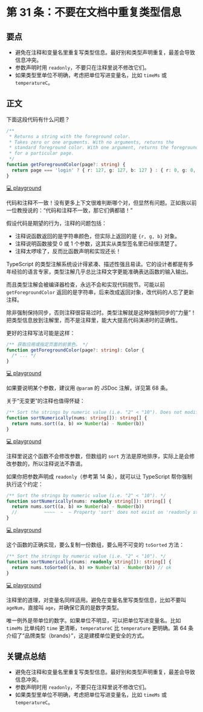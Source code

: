 # 第 31 条：不要在文档中重复类型信息

## 要点

- 避免在注释和变量名里重复写类型信息。最好别和类型声明重复，最差会导致信息冲突。
- 参数声明时用 `readonly`，不要只在注释里说不修改它们。
- 如果类型里单位不明确，考虑把单位写进变量名，比如 `timeMs` 或 `temperatureC`。

## 正文

下面这段代码有什么问题？

```ts
/**
 * Returns a string with the foreground color.
 * Takes zero or one arguments. With no arguments, returns the
 * standard foreground color. With one argument, returns the foreground color
 * for a particular page.
 */
function getForegroundColor(page?: string) {
  return page === 'login' ? { r: 127, g: 127, b: 127 } : { r: 0, g: 0, b: 0 }
}
```

[💻 playground](https://www.typescriptlang.org/play/?ts=5.4.5#code/PQKhCgAIUglBTALgVwE4DsDOkCGlOKoCW6A5pAO5GIAWkt8kAZgParymovLoAmkAYxYAbNgDooMACo4A1vGwAveF0hs16RjlSlkAW3jpEmMZADq1Ouha4d+w8YA0kdigzYGk-Ihx9t-VnZObj5BEXFzSw0tOwMjZ1c0LHoaRkCOLh5+IVFUL0DcSAAHbUQiAWRhbWKcUngJaGBwJh4BMpZ0SDrEADE2DJDeAGFw1AAKErqAfgAub2IyAEpIAG8oFyQkmrrIAF59yAByUVISQ8gp1dQ5gEYAJgB2Z1Jbx+cAI1eHgF9IOZXrpAAAzPOYgyCfYHfADc4G+4CAA)

代码和注释不一致！没有更多上下文很难判断哪个对，但显然有问题。正如我以前一位教授说的：“代码和注释不一致，那它们俩都错！”

假设代码是期望的行为，注释的问题包括：

- 注释说函数返回的是字符串颜色，但实际上返回的是 `{r, g, b}` 对象。
- 注释说明函数接受 0 或 1 个参数，这其实从类型签名里已经很清楚了。
- 注释太啰嗦了，反而比函数声明和实现还长！

TypeScript 的类型注解系统设计得紧凑、描述性强且易读。它的设计者都是有多年经验的语言专家，类型注解几乎总比注释文字更能准确表达函数的输入输出。

而且类型注解会被编译器检查，永远不会和实现代码脱节。可能以前 `getForegroundColor` 返回的是字符串，后来改成返回对象，改代码的人忘了更新注释。

除非强制保持同步，否则注释很容易过时。类型注解就是这种强制同步的“力量”！把类型信息放到注解里，而不是注释里，能大大提高代码演进时的正确性。

更好的注释写法可能是这样：

```ts
/** 获取应用或指定页面的前景色。 */
function getForegroundColor(page?: string): Color {
  /* ... */
}
```

[💻 playground](https://www.typescriptlang.org/play/?ts=5.4.5#code/PTAEAkEkBEFECgAuBPADgU1AYQPYBscAnUAXlAG9RCAuUAOwFcBbAI3UIG5QBzWx19lxZ9mbYgF8O8EKFgA5aNIBUS0AHF0iUIgAWmAGZF03QjgZ0AJqADG+IqEPFdmAIapUeAJbWXiTzjpQexdQAGcMa099b1BUF250ADpQJWB4fXNrPwCeTQAxIxMzS1wCQgAKOISAflpQxEJPOm4ASlpS+3J4UFAZLAB5AFkABQAlWABlCe6qTQZCQKrMEhXQAHICbia10GqKGlAARgAmAHYAGh5aE4vQYSOz8VBacgOABkveUA+72jfJGYyeSKcTweBAA)

如果要说明某个参数，建议用 `@param` 的 JSDoc 注解，详见第 68 条。

关于“无变更”的注释也值得怀疑：

```ts
/** Sort the strings by numeric value (i.e. "2" < "10"). Does not modify nums. */
function sortNumerically(nums: string[]): string[] {
  return nums.sort((a, b) => Number(a) - Number(b))
}
```

[💻 playground](https://www.typescriptlang.org/play/?ts=5.4.5#code/PQKhAIGUHsCcBdzwBYFNwGd6wJYDsBzDcAIwE9w8BXAW1VwGNwA3AQwBsr0AKHAOlR9wAIgBMw8AB4RARgAMwgJRCAItFTE80RDWgATHADMK1GhiEhgAKENU8DeDmh5MceADla9HAw7sy3KYYAFyY2PgEANoAuoqhWLiEMeAA3lbg4LCo8FSwLkF8GG7c3KwANKSK4AC8AHzgnjQk9KVVALQNtM2w3CSKigDcVgC+VkA)

注释里说这个函数不会修改参数，但数组的 `sort` 方法是原地排序，实际上是会修改参数的，所以注释说法不靠谱。

如果你把参数声明成 `readonly`（参考第 14 条），就可以让 TypeScript 帮你强制执行这个约定：

```ts
/** Sort the strings by numeric value (i.e. "2" < "10"). */
function sortNumerically(nums: readonly string[]): string[] {
  return nums.sort((a, b) => Number(a) - Number(b))
  //          ~~~~  ~  ~ Property 'sort' does not exist on 'readonly string[]'.
}
```

[💻 playground](https://www.typescriptlang.org/play/?ts=5.4.5#code/PQKhAIGUHsCcBdzwBYFNwGd6wJYDsBzDcAIwE9w8BXAW1VwGNwA3AQwBsr0AKHAOlR9wAIgBMw8AB4RARgAMwgJRCQwAFAAzKngbwc0PJjjwAcrXo4GHdmW7UaGAFzhYqVgBMDNzNnwEA2gC6is5YuIRB4ADeauAuqPBUsIb2GHwYxtzcrAA0pIrgALwAfOBmNCT02QUAtGW0lbDcJIqKANyx4MDAcb194AB+QwNxI4PgAAqw0AAO9PAUAOQZCIvgnqjEeNCIqAAeOFjgBuCLrh5eFGF+QYt8agC+akA)

这个函数的正确实现，要么复制一份数组，要么用不可变的 `toSorted` 方法：

```ts
/** Sort the strings by numeric value (i.e. "2" < "10"). */
function sortNumerically(nums: readonly string[]): string[] {
  return nums.toSorted((a, b) => Number(a) - Number(b)) // ok
}
```

[💻 playground](https://www.typescriptlang.org/play/?ts=5.4.5#code/PQKhAIGUHsCcBdzwBYFNwGd6wJYDsBzDcAIwE9w8BXAW1VwGNwA3AQwBsr0AKHAOlR9wAIgBMw8AB4RARgAMwgJRCQwAFAAzKngbwc0PJjjwAcrXo4GHdmW7UaGAFzhYqVgBMDNzNnwEA2gC6is5YuIRB4ADeauAuqPBUsIb2GHzw0DAIqO7c3KwANKSK4AC8AHzgZjQk9PklALRVtLWw3CSKigDcccDA4NAA1moAvmpAA)

注释里的道理，对变量名同样适用。避免在变量名里写类型信息，比如不要叫 `ageNum`，直接叫 `age`，并确保它真的是数字类型。

唯一例外是带单位的数字。如果单位不明显，可以把单位写进变量名。比如 `timeMs` 比单纯的 `time` 更清晰，`temperatureC` 比 `temperature` 更明确。第 64 条介绍了“品牌类型（brands）”，这是建模单位更安全的方式。

## 关键点总结

- 避免在注释和变量名里重复写类型信息。最好别和类型声明重复，最差会导致信息冲突。
- 参数声明时用 `readonly`，不要只在注释里说不修改它们。
- 如果类型里单位不明确，考虑把单位写进变量名，比如 `timeMs` 或 `temperatureC`。
